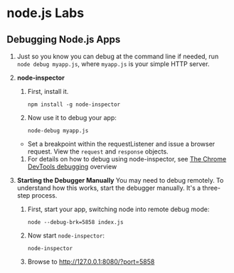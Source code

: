 # node.js Labs


## Debugging Node.js Apps

1. Just so you know you can debug at the command line if needed,
   run `node debug myapp.js`,
   where `myapp.js` is your simple HTTP server.

1. __node-inspector__
   1. First, install it.

        ```
        npm install -g node-inspector
        ```

    1. Now use it to debug your app:

        ```
        node-debug myapp.js
        ```

      - Set a breakpoint within the requestListener and issue a browser request.
        View the `request` and `response` objects.

    1. For details on how to debug using node-inspector,
    see [The Chrome DevTools debugging](https://developer.chrome.com/devtools/) overview


1. __Starting the Debugger Manually__
    You may need to debug remotely.
    To understand how this works,
    start the debugger manually.
    It's a three-step process.
    1. First, start your app, switching node into remote debug mode:

        ```
        node --debug-brk=5858 index.js
        ```

    1. Now start `node-inspector`:
    
        ```
        node-inspector
        ```
    
    1. Browse to http://127.0.0.1:8080/?port=5858

